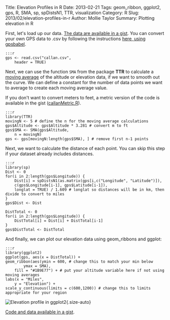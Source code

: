 Title: Elevation Profiles in R
Date: 2013-02-21
Tags: geom_ribbon, ggplot2, gps, R, SMA, sp, spDistsN1, TTR, visualization
Category: R
Slug: 2013/02/elevation-profiles-in-r
Author: Mollie Taylor
Summary: Plotting elevation in R

First, let's load up our data. [The data are available in a gist](https://gist.github.com/mollietaylor/4969793). You can convert your own GPS data to .csv by following the instructions [here, using gpsbabel](http://www.mollietaylor.com/2012/12/mapping-gps-tracks-in-r.html).

	:::r
	gps <- read.csv("callan.csv",
		header = TRUE)

Next, we can use the function ```SMA``` from the package **TTR** to calculate a [moving average](http://en.wikipedia.org/wiki/Moving_average) of the altitude or elevation data, if we want to smooth out the curve. We can define a constant for the number of data points we want to average to create each moving average value.

If you don't want to convert meters to feet, a metric version of the code is available in the gist ([callanMetric.R](https://gist.github.com/mollietaylor/4969793)).

	:::r
	library(TTR)
	movingN <- 5 # define the n for the moving average calculations
	gps$Altitude <- gps$Altitude * 3.281 # convert m to ft
	gps$SMA <- SMA(gps$Altitude,
		n = movingN)
	gps <- gps[movingN:length(gps$SMA), ] # remove first n-1 points

Next, we want to calculate the distance of each point. You can skip this step if your dataset already includes distances.

	:::r
	library(sp)
	Dist <- 0
	for(i in 2:length(gps$Longitude)) {
		Dist[i] = spDistsN1(as.matrix(gps[i,c("Longitude", "Latitude")]),
		c(gps$Longitude[i-1], gps$Latitude[i-1]),
		longlat = TRUE) / 1.609 # longlat so distances will be in km, then divide to convert to miles
	}
	gps$Dist <- Dist

	DistTotal <- 0
	for(i in 2:length(gps$Longitude)) {
		DistTotal[i] = Dist[i] + DistTotal[i-1]
	}
	gps$DistTotal <- DistTotal

And finally, we can plot our elevation data using geom_ribbons and ggplot:

	:::r
	library(ggplot2)
	ggplot(gps, aes(x = DistTotal)) +
	geom_ribbon(aes(ymin = 600, # change this to match your min below
			ymax = SMA),
		fill = "#1B9E77") + # put your altitude variable here if not using moving averages
	labs(x = "Miles",
		y = "Elevation") +
	scale_y_continuous(limits = c(600,1200)) # change this to limits appropriate for your region

![Elevation profile in ggplot2]({filename}/images/r-elevation.png){.size-auto}

[Code and data available in a gist](https://gist.github.com/mollietaylor/4969793).
